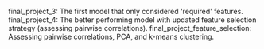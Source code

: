final_project_3: The first model that only considered 'required' features. 
final_project_4: The better performing model with updated feature selection strategy (assessing pairwise correlations). 
final_project_feature_selection: Assessing pairwise correlations, PCA, and k-means clustering. 
